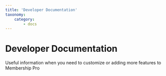 ```yaml
---
title: 'Developer Documentation'
taxonomy:
    category:
        - docs
---
```


# Developer Documentation

Useful information when you need to customize or adding more features to Membership Pro
